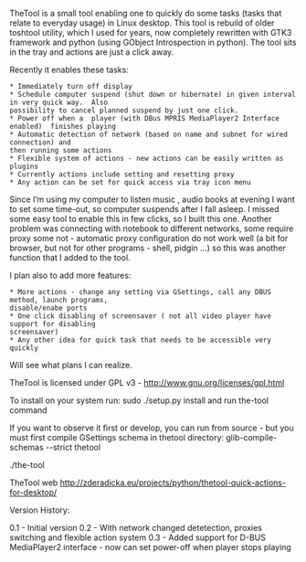 TheTool is a small tool enabling one to quickly do some tasks (tasks that relate to everyday usage) 
in Linux desktop. This tool is rebuild of older toshtool utility, which I used for years, 
now completely rewritten with GTK3 framework and python (using GObject Introspection in python). 
The tool sits in the tray and actions are just a click away.

Recently it enables these tasks:

    * Immediately turn off display
    * Schedule computer suspend (shut down or hibernate) in given interval in very quick way.  Also 
    possibility to cancel planned suspend by just one click.
    * Power off when a  player (with DBus MPRIS MediaPlayer2 Interface enabled)  finishes playing
    * Automatic detection of network (based on name and subnet for wired connection) and 
    then running some actions 
    * Flexible system of actions - new actions can be easily written as plugins
    * Currently actions include setting and resetting proxy
    * Any action can be set for quick access via tray icon menu
    
Since I’m using my computer to listen music , audio books at evening I want to set some time-out, 
so computer suspends after I fall asleep.  I missed some easy tool to enable this in few clicks, 
so I built this one. Another problem was connecting with notebook to different networks, some require 
proxy some not - automatic proxy configuration do not work well (a bit for browser, but not for other
programs - shell, pidgin ...) so this was another function that I added to the tool.

I plan also to add more features:

    * More actions - change any setting via GSettings, call any DBUS method, launch programs, 
    disable/enabe ports
    * One click disabling of screensaver ( not all video player have support for disabling 
    screensaver)
    * Any other idea for quick task that needs to be accessible very quickly

Will see what plans I can realize.

TheTool is licensed under GPL v3 - http://www.gnu.org/licenses/gpl.html

To install on your system run: sudo ./setup.py install and run the-tool command
 
If you want to observe it first or develop, you can run from source - but you must first 
compile GSettings schema in thetool directory:
glib-compile-schemas --strict thetool

./the-tool

TheTool web http://zderadicka.eu/projects/python/thetool-quick-actions-for-desktop/

Version History:

0.1 - Initial version 
0.2 - With network changed detetection, proxies switching and flexible action system
0.3 - Added support for D-BUS MediaPlayer2 interface - now can set power-off when player stops 
playing